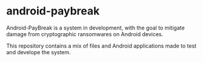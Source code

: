 # android-paybreak

Android-PayBreak is a system in development, with the goal to mitigate damage from cryptographic ransomwares on Android devices.

This repository contains a mix of files and Android applications made to test and develope the system.

